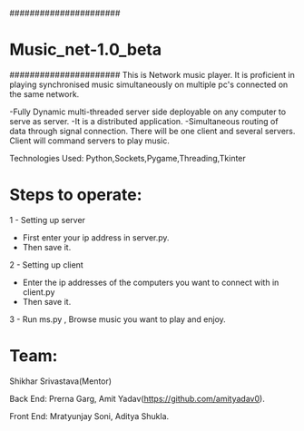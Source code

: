 ###################### 
# Music_net-1.0_beta #
######################
This is Network music player.
It is proficient in playing synchronised music simultaneously on multiple pc's connected on the same network.

-Fully Dynamic multi-threaded server side deployable on any computer to serve as server.
-It is a distributed application.
-Simultaneous routing of data through signal connection.
There will be one client and several servers.
Client will command servers to play music.

Technologies Used:
Python,Sockets,Pygame,Threading,Tkinter

# Steps to operate:
1 - Setting up server

* First enter your ip address in server.py.
* Then save it.

2 - Setting up client

* Enter the ip addresses of the computers you want to connect with in client.py
* Then save it.

3 - Run ms.py , Browse music you want to play and enjoy.

# Team:

Shikhar Srivastava(Mentor) 

Back End:
Prerna Garg, Amit Yadav(https://github.com/amityadav0).

Front End:
Mratyunjay Soni, Aditya Shukla. 


